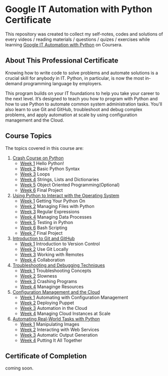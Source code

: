 # Google IT Automation with Python Certificate

This repository was created to collect my self-notes, codes and solutions of every videos / reading materials / questions / quizes / exercises while learning [Google IT Automation with Python](https://www.coursera.org/professional-certificates/google-it-automation) on Coursera.

## About This Professional Certificate

Knowing how to write code to solve problems and automate solutions is a crucial skill for anybody in IT. Python, in particular, is now the most in-demand programming language by employers.

This program builds on your IT foundations to help you take your career to the next level. It’s designed to teach you how to program with Python and how to use Python to automate common system administration tasks. You'll also learn to use Git and GitHub, troubleshoot and debug complex problems, and apply automation at scale by using configuration management and the Cloud.

## Course Topics
The topics covered in this course are:
1. [Crash Course on Python](https://www.coursera.org/learn/python-crash-course?specialization=google-it-automation)
    * [Week 1]() Hello Python!
    * [Week 2]() Basic Python Syntax
    * [Week 3]() Loops
    * [Week 4]() Strings, Lists and Dictionaries
    * [Week 5]() Object Oriented Programming(Optional)
    * [Week 6]() Final Project
2. [Using Python to Interact with the Operating System](https://www.coursera.org/learn/python-operating-system?specialization=google-it-automation)
    * [Week 1]() Getting Your Python On
    * [Week 2]() Managing Files with Python
    * [Week 3]() Regular Expressions
    * [Week 4]() Managing Data Processes
    * [Week 5]() Testing in Python
    * [Week 6]() Bash Scripting
    * [Week 7]() Final Project
3. [Introduction to Git and GitHub](https://www.coursera.org/learn/introduction-git-github?specialization=google-it-automation)
    * [Week 1]() Introduction to Version Control
    * [Week 2]() Use Git Locally
    * [Week 3]() Working with Remotes
    * [Week 4]() Collaboration
4. [Troubleshooting and Debugging Techniques](https://www.coursera.org/learn/troubleshooting-debugging-techniques?specialization=google-it-automation)
    * [Week 1]() Troubleshooting Concepts
    * [Week 2]() Slowness
    * [Week 3]() Crashing Programs
    * [Week 4]() Managinge Resources
5. [Configuration Management and the Cloud](https://www.coursera.org/learn/configuration-management-cloud?specialization=google-it-automation)
    * [Week 1]() Automating with Configuration Management
    * [Week 2]() Deploying Puppet
    * [Week 3]() Automation in the Cloud
    * [Week 4]() Managing Cloud Instances at Scale
6. [Automating Real-World Tasks with Python](https://www.coursera.org/learn/automating-real-world-tasks-python?specialization=google-it-automation)
    * [Week 1]() Manipulating Images
    * [Week 2]() Interacting with Web Services
    * [Week 3]() Automatic Output Generation
    * [Week 4]() Putting It All Together
 
## Certificate of Completion
coming soon.